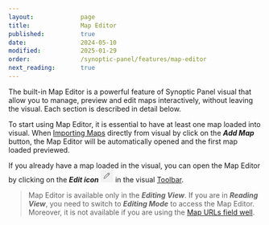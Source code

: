 ```yaml
---
layout:             page
title:              Map Editor
published:          true
date:               2024-05-10
modified:           2025-01-29
order:              /synoptic-panel/features/map-editor
next_reading:       true
---
```


The built-in Map Editor is a powerful feature of Synoptic Panel visual that allow you to manage, preview and edit maps interactively, without leaving the visual. Each section is described in detail below.

To start using Map Editor, it is essential to have at least one map loaded into visual.
When [Importing Maps](./../importing.md) directly from visual by click on the ***Add Map*** button, the Map Editor will be automatically opened and the first map loaded previewed.

If you already have a map loaded in the visual, you can open the Map Editor by clicking on the ***Edit icon*** <img src="images/pencil-icon.png" width="25" class="nomargin"> in the visual [Toolbar](./../toolbars.md).

> Map Editor is available only in the ***Editing View***. If you are in ***Reading View***, you need to switch to ***Editing Mode*** to access the Map Editor. Moreover, it is not available if you are using the [Map URLs field well](./../../fields/map-urls.md).